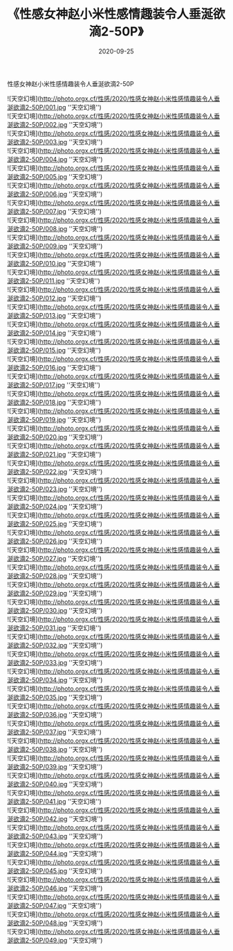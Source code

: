 ﻿---
layout: post
title:  《性感女神赵小米性感情趣装令人垂涎欲滴2-50P》
date:   2020-09-25
img: http://photo.orgx.cf/性感/2020/性感女神赵小米性感情趣装令人垂涎欲滴2-50P/000.jpg
categories: [美女, 性感, 泳衣]
---

性感女神赵小米性感情趣装令人垂涎欲滴2-50P



![天空幻境](http://photo.orgx.cf/性感/2020/性感女神赵小米性感情趣装令人垂涎欲滴2-50P/001.jpg ''天空幻境'') <br>
![天空幻境](http://photo.orgx.cf/性感/2020/性感女神赵小米性感情趣装令人垂涎欲滴2-50P/002.jpg ''天空幻境'') <br>
![天空幻境](http://photo.orgx.cf/性感/2020/性感女神赵小米性感情趣装令人垂涎欲滴2-50P/003.jpg ''天空幻境'') <br>
![天空幻境](http://photo.orgx.cf/性感/2020/性感女神赵小米性感情趣装令人垂涎欲滴2-50P/004.jpg ''天空幻境'') <br>
![天空幻境](http://photo.orgx.cf/性感/2020/性感女神赵小米性感情趣装令人垂涎欲滴2-50P/005.jpg ''天空幻境'') <br>
![天空幻境](http://photo.orgx.cf/性感/2020/性感女神赵小米性感情趣装令人垂涎欲滴2-50P/006.jpg ''天空幻境'') <br>
![天空幻境](http://photo.orgx.cf/性感/2020/性感女神赵小米性感情趣装令人垂涎欲滴2-50P/007.jpg ''天空幻境'') <br>
![天空幻境](http://photo.orgx.cf/性感/2020/性感女神赵小米性感情趣装令人垂涎欲滴2-50P/008.jpg ''天空幻境'') <br>
![天空幻境](http://photo.orgx.cf/性感/2020/性感女神赵小米性感情趣装令人垂涎欲滴2-50P/009.jpg ''天空幻境'') <br>
![天空幻境](http://photo.orgx.cf/性感/2020/性感女神赵小米性感情趣装令人垂涎欲滴2-50P/010.jpg ''天空幻境'') <br>
![天空幻境](http://photo.orgx.cf/性感/2020/性感女神赵小米性感情趣装令人垂涎欲滴2-50P/011.jpg ''天空幻境'') <br>
![天空幻境](http://photo.orgx.cf/性感/2020/性感女神赵小米性感情趣装令人垂涎欲滴2-50P/012.jpg ''天空幻境'') <br>
![天空幻境](http://photo.orgx.cf/性感/2020/性感女神赵小米性感情趣装令人垂涎欲滴2-50P/013.jpg ''天空幻境'') <br>
![天空幻境](http://photo.orgx.cf/性感/2020/性感女神赵小米性感情趣装令人垂涎欲滴2-50P/014.jpg ''天空幻境'') <br>
![天空幻境](http://photo.orgx.cf/性感/2020/性感女神赵小米性感情趣装令人垂涎欲滴2-50P/015.jpg ''天空幻境'') <br>
![天空幻境](http://photo.orgx.cf/性感/2020/性感女神赵小米性感情趣装令人垂涎欲滴2-50P/016.jpg ''天空幻境'') <br>
![天空幻境](http://photo.orgx.cf/性感/2020/性感女神赵小米性感情趣装令人垂涎欲滴2-50P/017.jpg ''天空幻境'') <br>
![天空幻境](http://photo.orgx.cf/性感/2020/性感女神赵小米性感情趣装令人垂涎欲滴2-50P/018.jpg ''天空幻境'') <br>
![天空幻境](http://photo.orgx.cf/性感/2020/性感女神赵小米性感情趣装令人垂涎欲滴2-50P/019.jpg ''天空幻境'') <br>
![天空幻境](http://photo.orgx.cf/性感/2020/性感女神赵小米性感情趣装令人垂涎欲滴2-50P/020.jpg ''天空幻境'') <br>
![天空幻境](http://photo.orgx.cf/性感/2020/性感女神赵小米性感情趣装令人垂涎欲滴2-50P/021.jpg ''天空幻境'') <br>
![天空幻境](http://photo.orgx.cf/性感/2020/性感女神赵小米性感情趣装令人垂涎欲滴2-50P/022.jpg ''天空幻境'') <br>
![天空幻境](http://photo.orgx.cf/性感/2020/性感女神赵小米性感情趣装令人垂涎欲滴2-50P/023.jpg ''天空幻境'') <br>
![天空幻境](http://photo.orgx.cf/性感/2020/性感女神赵小米性感情趣装令人垂涎欲滴2-50P/024.jpg ''天空幻境'') <br>
![天空幻境](http://photo.orgx.cf/性感/2020/性感女神赵小米性感情趣装令人垂涎欲滴2-50P/025.jpg ''天空幻境'') <br>
![天空幻境](http://photo.orgx.cf/性感/2020/性感女神赵小米性感情趣装令人垂涎欲滴2-50P/026.jpg ''天空幻境'') <br>
![天空幻境](http://photo.orgx.cf/性感/2020/性感女神赵小米性感情趣装令人垂涎欲滴2-50P/027.jpg ''天空幻境'') <br>
![天空幻境](http://photo.orgx.cf/性感/2020/性感女神赵小米性感情趣装令人垂涎欲滴2-50P/028.jpg ''天空幻境'') <br>
![天空幻境](http://photo.orgx.cf/性感/2020/性感女神赵小米性感情趣装令人垂涎欲滴2-50P/029.jpg ''天空幻境'') <br>
![天空幻境](http://photo.orgx.cf/性感/2020/性感女神赵小米性感情趣装令人垂涎欲滴2-50P/030.jpg ''天空幻境'') <br>
![天空幻境](http://photo.orgx.cf/性感/2020/性感女神赵小米性感情趣装令人垂涎欲滴2-50P/031.jpg ''天空幻境'') <br>
![天空幻境](http://photo.orgx.cf/性感/2020/性感女神赵小米性感情趣装令人垂涎欲滴2-50P/032.jpg ''天空幻境'') <br>
![天空幻境](http://photo.orgx.cf/性感/2020/性感女神赵小米性感情趣装令人垂涎欲滴2-50P/033.jpg ''天空幻境'') <br>
![天空幻境](http://photo.orgx.cf/性感/2020/性感女神赵小米性感情趣装令人垂涎欲滴2-50P/034.jpg ''天空幻境'') <br>
![天空幻境](http://photo.orgx.cf/性感/2020/性感女神赵小米性感情趣装令人垂涎欲滴2-50P/035.jpg ''天空幻境'') <br>
![天空幻境](http://photo.orgx.cf/性感/2020/性感女神赵小米性感情趣装令人垂涎欲滴2-50P/036.jpg ''天空幻境'') <br>
![天空幻境](http://photo.orgx.cf/性感/2020/性感女神赵小米性感情趣装令人垂涎欲滴2-50P/037.jpg ''天空幻境'') <br>
![天空幻境](http://photo.orgx.cf/性感/2020/性感女神赵小米性感情趣装令人垂涎欲滴2-50P/038.jpg ''天空幻境'') <br>
![天空幻境](http://photo.orgx.cf/性感/2020/性感女神赵小米性感情趣装令人垂涎欲滴2-50P/039.jpg ''天空幻境'') <br>
![天空幻境](http://photo.orgx.cf/性感/2020/性感女神赵小米性感情趣装令人垂涎欲滴2-50P/040.jpg ''天空幻境'') <br>
![天空幻境](http://photo.orgx.cf/性感/2020/性感女神赵小米性感情趣装令人垂涎欲滴2-50P/041.jpg ''天空幻境'') <br>
![天空幻境](http://photo.orgx.cf/性感/2020/性感女神赵小米性感情趣装令人垂涎欲滴2-50P/042.jpg ''天空幻境'') <br>
![天空幻境](http://photo.orgx.cf/性感/2020/性感女神赵小米性感情趣装令人垂涎欲滴2-50P/043.jpg ''天空幻境'') <br>
![天空幻境](http://photo.orgx.cf/性感/2020/性感女神赵小米性感情趣装令人垂涎欲滴2-50P/044.jpg ''天空幻境'') <br>
![天空幻境](http://photo.orgx.cf/性感/2020/性感女神赵小米性感情趣装令人垂涎欲滴2-50P/045.jpg ''天空幻境'') <br>
![天空幻境](http://photo.orgx.cf/性感/2020/性感女神赵小米性感情趣装令人垂涎欲滴2-50P/046.jpg ''天空幻境'') <br>
![天空幻境](http://photo.orgx.cf/性感/2020/性感女神赵小米性感情趣装令人垂涎欲滴2-50P/047.jpg ''天空幻境'') <br>
![天空幻境](http://photo.orgx.cf/性感/2020/性感女神赵小米性感情趣装令人垂涎欲滴2-50P/048.jpg ''天空幻境'') <br>
![天空幻境](http://photo.orgx.cf/性感/2020/性感女神赵小米性感情趣装令人垂涎欲滴2-50P/049.jpg ''天空幻境'') <br>
